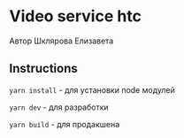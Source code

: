# Video service htc

Автор Шклярова Елизавета

## Instructions

`yarn install` - для установки node модулей

`yarn dev` - для разработки

`yarn build` - для продакшена
